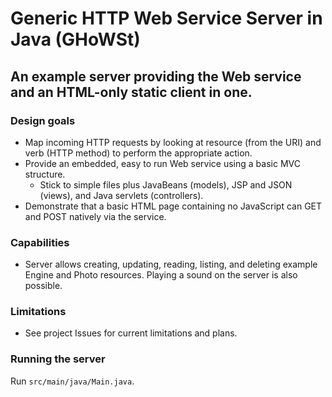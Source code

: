 # Generic HTTP Web Service Server in Java (GHoWSt)

## An example server providing the Web service and an HTML-only static client in one.

### Design goals

- Map incoming HTTP requests by looking at resource (from the URI) and verb (HTTP method) to perform the appropriate action.
- Provide an embedded, easy to run Web service using a basic MVC structure.
  - Stick to simple files plus JavaBeans (models), JSP and JSON (views), and Java servlets (controllers).
- Demonstrate that a basic HTML page containing no JavaScript can GET and POST natively via the service.

### Capabilities

- Server allows creating, updating, reading, listing, and deleting example Engine and Photo resources. Playing a sound on the server is also possible.

### Limitations

- See project Issues for current limitations and plans.

### Running the server

Run `src/main/java/Main.java`.